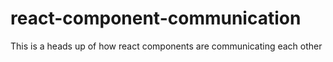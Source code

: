 # react-component-communication
This is a heads up of how react components are communicating each other 
